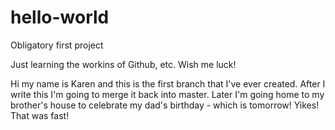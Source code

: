 hello-world
===========

Obligatory first project

Just learning the workins of Github, etc. Wish me luck!

Hi my name is Karen and this is the first branch that I've ever created. After I write this I'm going to merge it back into master. Later I'm going home to my brother's house to celebrate my dad's birthday - which is tomorrow! Yikes! That was fast!
